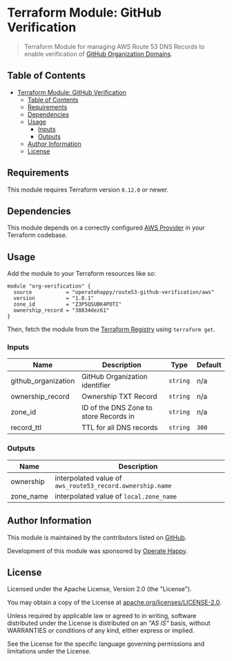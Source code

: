 # Terraform Module: GitHub Verification

> Terraform Module for managing AWS Route 53 DNS Records to enable verification of [GitHub Organization Domains](https://help.github.com/en/articles/verifying-your-organizations-domain).

## Table of Contents

- [Terraform Module: GitHub Verification](#terraform-module-github-verification)
  - [Table of Contents](#table-of-contents)
  - [Requirements](#requirements)
  - [Dependencies](#dependencies)
  - [Usage](#usage)
    - [Inputs](#inputs)
    - [Outputs](#outputs)
  - [Author Information](#author-information)
  - [License](#license)

## Requirements

This module requires Terraform version `0.12.0` or newer.

## Dependencies

This module depends on a correctly configured [AWS Provider](https://www.terraform.io/docs/providers/aws/index.html) in your Terraform codebase.

## Usage

Add the module to your Terraform resources like so:

```hcl
module "org-verification" {
  source           = "operatehappy/route53-github-verification/aws"
  version          = "1.0.1"
  zone_id          = "Z3P5QSUBK4POTI"
  ownership_record = "38834dez61"
}
```

Then, fetch the module from the [Terraform Registry](https://registry.terraform.io/modules/operatehappy/route53-github-verification) using `terraform get`.

### Inputs

| Name | Description | Type | Default |
|------|-------------|------|---------|
| github_organization | GitHub Organization identifier | `string` | n/a |
| ownership_record | Ownership TXT Record | `string` | n/a |
| zone_id | ID of the DNS Zone to store Records in | `string` | n/a |
| record_ttl | TTL for all DNS records | `string` | `300` |

### Outputs

| Name | Description |
|------|-------------|
| ownership | interpolated value of `aws_route53_record.ownership.name` |
| zone_name | interpolated value of `local.zone_name` |

## Author Information

This module is maintained by the contributors listed on [GitHub](https://github.com/operatehappy/terraform-aws-route53-github-verification/graphs/contributors).

Development of this module was sponsored by [Operate Happy](https://github.com/operatehappy).

## License

Licensed under the Apache License, Version 2.0 (the "License").

You may obtain a copy of the License at [apache.org/licenses/LICENSE-2.0](http://www.apache.org/licenses/LICENSE-2.0).

Unless required by applicable law or agreed to in writing, software distributed under the License is distributed on an _"AS IS"_ basis, without WARRANTIES or conditions of any kind, either express or implied.

See the License for the specific language governing permissions and limitations under the License.

